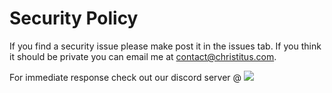 # Security Policy

If you find a security issue please make post it in the issues tab. If you think it should be private you can email me at contact@christitus.com.

For immediate response check out our discord server @ [![](https://dcbadge.limes.pink/api/server/https://discord.gg/RUbZUZyByQ?theme=default-inverted&style=for-the-badge)](https://discord.gg/RUbZUZyByQ)
